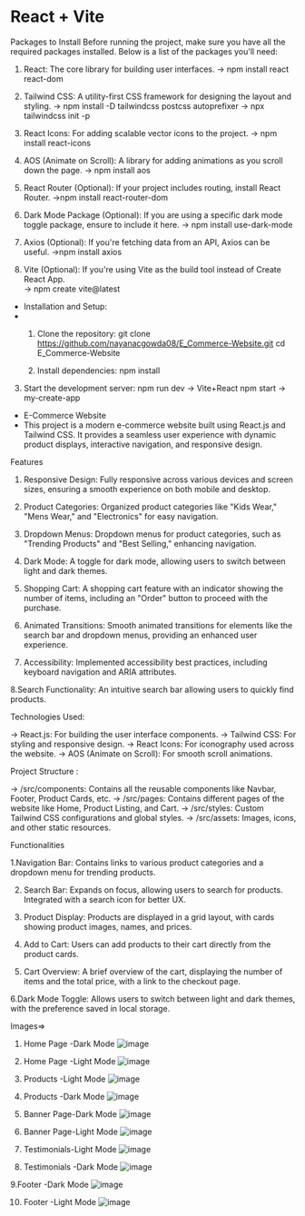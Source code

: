 # React + Vite

Packages to Install
Before running the project, make sure you have all the required packages installed. Below is a list of the packages you'll need:
1. React: The core library for building user interfaces.
     -> npm install react react-dom

2. Tailwind CSS: A utility-first CSS framework for designing the layout and styling.
      -> npm install -D tailwindcss postcss autoprefixer
      -> npx tailwindcss init -p
3. React Icons: For adding scalable vector icons to the project.
      -> npm install react-icons

4. AOS (Animate on Scroll): A library for adding animations as you scroll down the page.
      -> npm install aos

5. React Router (Optional): If your project includes routing, install React Router.
      ->npm install react-router-dom

6. Dark Mode Package (Optional): If you are using a specific dark mode toggle package, ensure to include it here.
      -> npm install use-dark-mode

7. Axios (Optional): If you're fetching data from an API, Axios can be useful.
      ->npm install axios

8. Vite (Optional): If you're using Vite as the build tool instead of Create React App.    
      -> npm create vite@latest

- Installation and Setup:
- 1. Clone the repository:
     git clone https://github.com/nayanacgowda08/E_Commerce-Website.git
     cd E_Commerce-Website

  2. Install dependencies:
     npm install

3. Start the development server:
   npm run dev -> Vite+React
   npm start -> my-create-app


- E-Commerce Website
- This project is a modern e-commerce website built using React.js and Tailwind CSS. It provides a seamless user experience with dynamic product displays, 
  interactive navigation, and responsive design.

Features

1. Responsive Design:
Fully responsive across various devices and screen sizes, ensuring a smooth experience on both mobile and desktop.

2. Product Categories:
Organized product categories like "Kids Wear," "Mens Wear," and "Electronics" for easy navigation.

3. Dropdown Menus:
Dropdown menus for product categories, such as "Trending Products" and "Best Selling," enhancing navigation.

4. Dark Mode:
A toggle for dark mode, allowing users to switch between light and dark themes.

5. Shopping Cart:
A shopping cart feature with an indicator showing the number of items, including an "Order" button to proceed with the purchase.

6. Animated Transitions:
Smooth animated transitions for elements like the search bar and dropdown menus, providing an enhanced user experience.

7. Accessibility:
Implemented accessibility best practices, including keyboard navigation and ARIA attributes.

8.Search Functionality:
An intuitive search bar allowing users to quickly find products.

Technologies Used:

-> React.js: For building the user interface components.
-> Tailwind CSS: For styling and responsive design.
-> React Icons: For iconography used across the website.
-> AOS (Animate on Scroll): For smooth scroll animations.

Project Structure :

-> /src/components: Contains all the reusable components like Navbar, Footer, Product Cards, etc.
-> /src/pages: Contains different pages of the website like Home, Product Listing, and Cart.
-> /src/styles: Custom Tailwind CSS configurations and global styles.
-> /src/assets: Images, icons, and other static resources.

Functionalities

1.Navigation Bar:
  Contains links to various product categories and a dropdown menu for trending products.

2. Search Bar:
  Expands on focus, allowing users to search for products. Integrated with a search icon for better UX.

3. Product Display:
  Products are displayed in a grid layout, with cards showing product images, names, and prices.

4. Add to Cart:
  Users can add products to their cart directly from the product cards.

5. Cart Overview:
  A brief overview of the cart, displaying the number of items and the total price, with a link to the checkout page.

6.Dark Mode Toggle:
  Allows users to switch between light and dark themes, with the preference saved in local storage.

Images=>

1. Home Page -Dark Mode
![image](https://github.com/user-attachments/assets/0709d0a5-1b1b-4bb3-a6ec-35fb1d98c97a)

2. Home Page -Light Mode
![image](https://github.com/user-attachments/assets/3404c2af-f1e0-48cf-8106-ecb504374772)

3. Products -Light Mode
![image](https://github.com/user-attachments/assets/7c18a985-1566-4502-a22c-0942aed219a9)

4. Products -Dark Mode
![image](https://github.com/user-attachments/assets/3dc13f1b-bd4d-4951-bbe1-7ff7b95af068)

5. Banner Page-Dark Mode
![image](https://github.com/user-attachments/assets/67df504f-b0d3-49ea-ab34-0c0d9483ac3e)

6. Banner Page-Light Mode
![image](https://github.com/user-attachments/assets/a1955a70-fedf-42ec-a18c-af952920c0a2)

7. Testimonials-Light Mode
![image](https://github.com/user-attachments/assets/48e5e424-aee6-4768-a026-1a8caf7117b1)

8. Testimonials -Dark Mode
![image](https://github.com/user-attachments/assets/c0a8b0ec-df7a-4a13-bc19-6f461f20ceae)

9.Footer -Dark Mode
![image](https://github.com/user-attachments/assets/e221fb73-57dd-49dc-b252-a2ae98ccb4bb)


10. Footer -Light Mode
![image](https://github.com/user-attachments/assets/66eb9927-4135-4852-aef4-15f9d0944ecc)



